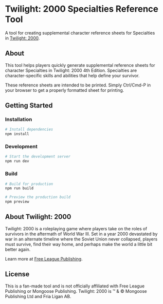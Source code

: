# Twilight: 2000 Specialties Reference Tool

A tool for creating supplemental character reference sheets for Specialties in [Twilight: 2000](https://freeleaguepublishing.com/games/twilight-2000/).

## About

This tool helps players quickly generate supplemental reference sheets for character Specialties in Twilight: 2000 4th Edition. Specialties are character-specific skills and abilities that help define your survivor.

These reference sheets are intended to be printed. Simply Ctrl/Cmd-P in your browser to get a properly formatted sheet for printing.

## Getting Started

### Installation

```bash
# Install dependencies
npm install
```

### Development

```bash
# Start the development server
npm run dev
```

### Build

```bash
# Build for production
npm run build

# Preview the production build
npm preview
```

## About Twilight: 2000

Twilight: 2000 is a roleplaying game where players take on the roles of survivors in the aftermath of World War III. Set in a year 2000 devastated by war in an alternate timeline where the Soviet Union never collapsed, players must survive, find their way home, and perhaps make the world a little bit better again.

Learn more at [Free League Publishing](https://freeleaguepublishing.com/games/twilight-2000/).

## License

This is a fan-made tool and is not officially affiliated with Free League Publishing or Mongoose Publishing. Twilight: 2000 is ™ & © Mongoose Publishing Ltd and Fria Ligan AB.
